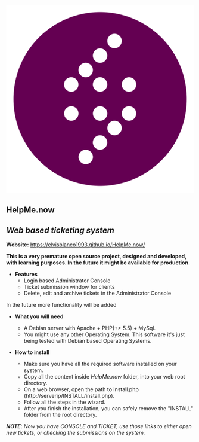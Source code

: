![HelpMe.now icon](img/logo.png)

**HelpMe.now**
-
*Web based ticketing system*
-

**Website:** https://elvisblanco1993.github.io/HelpMe.now/

**This is a very premature open source project, designed and developed, with learning purposes. In the future it might be available for production.**

- **Features**
	- Login based Administrator Console
	- Ticket submission window for clients
	- Delete, edit and archive tickets in the Administrator Console

In the future more functionality will be added

- **What you will need**
	- A Debian server with Apache + PHP(+> 5.5) + MySql.
	- You might use any other Operating System. This software it's just being tested with 		Debian based Operating Systems.

- **How to install**
	-  Make sure you have all the required software installed on your system.
	-  Copy all the content inside *HelpMe.now* folder, into your web root directory.
	-  On a web browser, open the path to install.php (http://serverip/INSTALL/install.php).
	-  Follow all the steps in the wizard.
	-  After you finish the installation, you can safely remove the "INSTALL" folder from 		the root directory.

***NOTE***: *Now you have CONSOLE and TICKET, use those links to either open new tickets, or checking the submissions on the system.*
